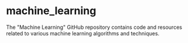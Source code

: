 # machine_learning
The "Machine Learning" GitHub repository contains code and resources related to various machine learning algorithms and techniques. 
